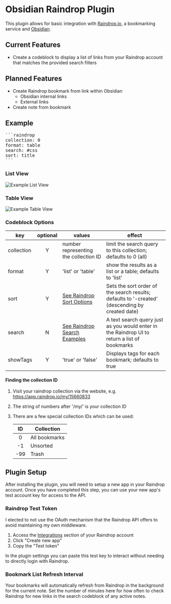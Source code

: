 # Obsidian Raindrop Plugin
This plugin allows for basic integration with [Raindrop.io](https://raindrop.io), a bookmarking service and [Obsidian](https://obsidian.md).

## Current Features
- Create a codeblock to display a list of links from your Raindrop account that matches the provided search filters

## Planned Features
- Create Raindrop bookmark from link within Obsidian
	- Obsidian internal links
	- External links
- Create note from bookmark

## Example
<pre>
```raindrop
collection: 0
format: table
search: #css
sort: title
```
</pre>

### List View
![Example List View](https://raw.githubusercontent.com/mtopping/obsidian-raindrop/main/_images/obsidian-raindrop-list-view.png)

### Table View
![Example Table View](https://raw.githubusercontent.com/mtopping/obsidian-raindrop/main/_images/obsidian-raindrop-table-view.png)
  

### Codeblock Options
| key        | optional | values                                                                           | effect                                                                                         |
| ---------- |:--------:| -------------------------------------------------------------------------------- | ---------------------------------------------------------------------------------------------- |
| collection |    Y     | number representing the collection ID                                | limit the search query to this collection; defaults to 0 (all)                                     |
| format     |    Y     | 'list' or 'table'                                                                | show the results as a list or a table; defaults to 'list'                                      |
| sort       |    Y     | [See Raindrop Sort Options](https://developer.raindrop.io/v1/raindrops/multiple) | Sets the sort order of the search results; defaults to '-created' (descending by created date) |
| search     |    N     | [See Raindrop Search Examples](https://help.raindrop.io/using-search/#operators) | A text search query just as you would enter in the Raindrop UI to return a list of bookmarks   |
| showTags   |    Y     | 'true' or 'false'                                                                | Displays tags for each bookmark; defaults to true                                              |

#### Finding the collection ID
1. Visit your raindrop collection via the website, e.g. https://app.raindrop.io/my/15660833
2. The string of numbers after '/my/' is your collection ID
3. There are a few special collection IDs which can be used:

   | ID  | Collection    |
   |:---:| ------------- |
   |  0  | All bookmarks |
   | -1  | Unsorted      |
   | -99 | Trash              |

## Plugin Setup
After installing the plugin, you will need to setup a new app in your Raindrop account. Once you have completed this step, you can use your new app's test account key for access to the API.

### Raindrop Test Token

I elected to not use the OAuth mechanism that the Raindrop API offers to avoid maintaining my own middleware.

1. Access the [Integrations](https://app.raindrop.io/settings/integrations) section of your Raindrop account
2. Click "Create new app"
3. Copy the "Test token"

In the plugin settings you can paste this test key to interact without needing to directly login with Raindrop.


### Bookmark List Refresh Interval

Your bookmarks will automatically refresh from Raindrop in the background for the current note. Set the number of minutes here for how often to check Raindrop for new links in the search codeblock of any active notes.